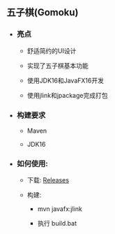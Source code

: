 ## 五子棋(Gomoku)

* ### 亮点

    * 舒适简约的UI设计

    * 实现了五子棋基本功能

    * 使用JDK16和JavaFX16开发

    * 使用jlink和jpackage完成打包

* ### 构建要求

    * Maven

    * JDK16

* ### 如何使用:

    * 下载: [Releases](https://github.com/min-li/know-you-player/releases)

    * 构建:

        * mvn javafx:jlink

        * 执行 build.bat
